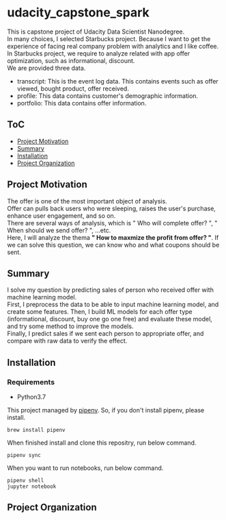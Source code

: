 # udacity_capstone_spark

This is capstone project of Udacity Data Scientist Nanodegree.  
In many choices, I selected Starbucks project. Because I want to get the experience of facing real company problem with analytics and I like coffee.  
In Starbucks project, we require to analyze related with app offer optimization, such as informational, discount.  
We are provided three data.

- transcript: This is the event log data. This contains events such as offer viewed, bought product, offer received.
- profile: This data contains customer's demographic information.
- portfolio: This data contains offer information.

## ToC

- [Project Motivation](#motivation)
- [Summary](#summary)
- [Installation](#installation)
- [Project Organization](#constraction)

## Project Motivation <a name="motivation"></a>

The offer is one of the most important object of analysis.  
Offer can pulls back users who were sleeping, raises the user's purchase, enhance user engagement, and so on.  
There are several ways of analysis, which is " Who will complete offer? ", " When should we send offer? ", ...etc.  
Here, I will analyze the thema **" How to maxmize the profit from offer? "**.
If we can solve this question, we can know who and what coupons should be sent.

## Summary <a name="summary"></a>

I solve my question by predicting sales of person who received offer with machine learning model.  
First, I preprocess the data to be able to input machine learning model, and create some features.
Then, I build ML models for each offer type (informational, discount, buy one go one free) and evaluate these model, and try some method to improve the models.  
Finally, I predict sales if we sent each person to appropriate offer, and compare with raw data to verify the effect.


## Installation <a name="installation"></a>

### Requirements

- Python3.7

This project managed by [pipenv](https://github.com/pypa/pipenv). So, if you don't install pipenv, please install.

```{}
brew install pipenv
```

When finished install and clone this repositry, run below command.

```{}
pipenv sync
```

When you want to run notebooks, run below command.

```{}
pipenv shell
jupyter notebook
```

## Project Organization <a name="constraction"></a>

